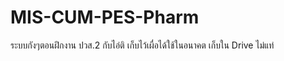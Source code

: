 # MIS-CUM-PES-Pharm
ระบบกังๆตอนฝึกงาน ปวส.2 กับไอ่ติ 
เก็บไว้เผื่อได้ใช้ในอนาคต เก็บใน Drive ไม่แท่
